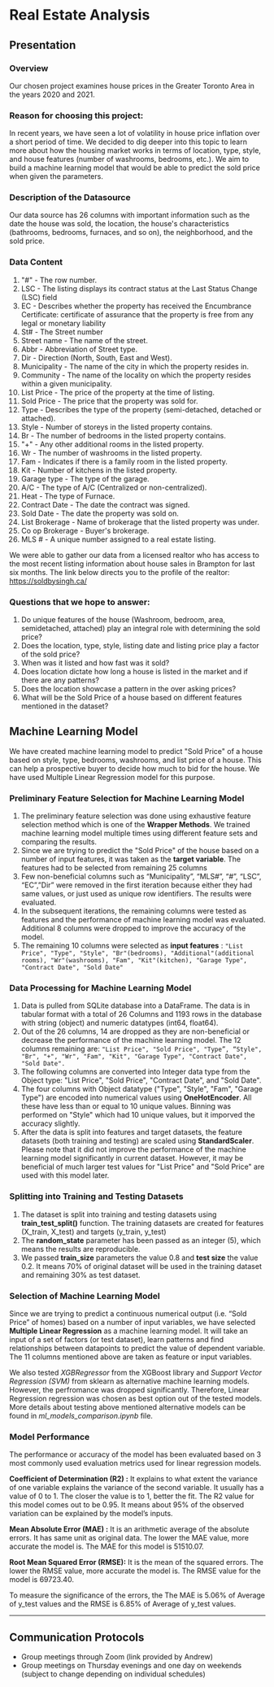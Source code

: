 # Real Estate Analysis

## Presentation

### Overview
Our chosen project examines house prices in the Greater Toronto Area in the years 2020 and 2021.

### Reason for choosing this project:
In recent years, we have seen a lot of volatility in house price inflation over a short period of time. We decided to dig deeper into this topic to learn more about how the housing market works in terms of location, type, style, and house features (number of washrooms, bedrooms, etc.). We aim to build a machine learning model that would be able to predict the sold price when given the parameters.


### Description of the Datasource
Our data source has 26 columns with important information such as the date the house was sold, the location, the house's characteristics (bathrooms, bedrooms, furnaces, and so on), the neighborhood, and the sold price. 

### Data Content 
1. "#" - The row number. 
2. LSC - The listing displays its contract status at the Last Status Change (LSC) field
3. EC - Describes whether the property has received the Encumbrance Certificate: certificate of assurance that the property is free from any legal or monetary liability
4. St# - The Street number 
5. Street name - The name of the street.
6. Abbr - Abbreviation of Street type.
7. Dir - Direction (North, South, East and West). 
8. Municipality - The name of the city in which the property resides in. 
9. Community - The name of the locality on which the property resides within a given municipality.
10. List Price - The price of the property at the time of listing.
11. Sold Price - The price that the property was sold for. 
12. Type - Describes the type of the property (semi-detached, detached or attached).
13. Style - Number of storeys in the listed property contains.
14. Br - The number of bedrooms in the listed property contains.
15. "+" - Any other additional rooms in the listed property. 
16. Wr - The number of washrooms in the listed property.
17. Fam - Indicates if there is a family room in the listed property.
18. Kit - Number of kitchens in the listed property.
19. Garage type - The type of the garage.
20. A/C - The type of A/C (Centralized or non-centralized).
21. Heat - The type of Furnace.
22. Contract Date - The date the contract was signed.
23. Sold Date - The date the property was sold on.
24. List Brokerage - Name of brokerage that the listed property was under.
25. Co op Brokerage - Buyer's brokerage.
26. MLS # - A unique number assigned to a real estate listing. 

We were able to gather our data from a licensed realtor who has access to the most recent listing information about house sales in Brampton for last six months. The link below directs you to the profile of the realtor:
https://soldbysingh.ca/

### Questions that we hope to answer: 
1. Do unique features of the house (Washroom, bedroom, area, semidetached, attached) play an integral role with determining the sold price?<br/>
2. Does the location, type, style, listing date and listing price play a factor of the sold price?<br/>
3. When was it listed and how fast was it sold?<br/> 
4. Does location dictate how long a house is listed in the market and if there are any patterns?<br/>
5. Does the location showcase a pattern in the over asking prices?<br/>
6. What will be the Sold Price of a house based on different features mentioned in the dataset? 

## Machine Learning Model

We have created machine learning model to predict "Sold Price" of a house based on style, type, bedrooms, washrooms, and list price of a house. This can help a prospective buyer to decide how much to bid for the house. We have used Multiple Linear Regression model for this purpose. 

### Preliminary Feature Selection for Machine Learning Model

1. The preliminary feature selection was done using exhaustive feature selection method which is one of the **Wrapper Methods**. We trained machine learning model multiple times using different feature sets and comparing the results.
2. Since we are trying to predict the "Sold Price" of the house based on a number of input features, it was taken as the **target variable**. The features had to be selected from remaining 25 columns
3. Few non-beneficial columns such as “Municipality”, “MLS#”, “#”, “LSC”, “EC”,”Dir” were removed in the first iteration because either they had same values, or just used as unique row identifiers. The results were evaluated.
4.	In the subsequent iterations, the remaining columns were tested as features and the performance of machine learning model was evaluated. Additional 8 columns were dropped to improve the accuracy of the model.
5.	The remaining 10 columns were selected as **input features** : 
`"List Price", "Type", "Style", "Br"(bedrooms),	"Additional"(additional rooms), "Wr"(washrooms), "Fam", "Kit"(kitchen), "Garage Type", "Contract Date", "Sold Date"`

### Data Processing for Machine Learning Model
1.	Data is pulled from SQLite database into a DataFrame. The data is in tabular format with a total of 26 Columns and 1193 rows in the database with string (object) and numeric datatypes (int64, float64). 
2.	Out of the 26 columns, 14 are dropped as they are non-beneficial or decrease the performance of the machine learning model. The 12 columns remaining are: 
`"List Price", "Sold Price", "Type”, “Style", "Br", "+", "Wr", "Fam", "Kit", "Garage Type", "Contract Date", "Sold Date".`
3.	The following columns are converted into Integer data type from the Object type: "List Price", "Sold Price", "Contract Date", and "Sold Date".
4.	The four columns with Object datatype ("Type", "Style", "Fam", "Garage Type") are encoded into numerical values using **OneHotEncoder**. All these have less than or equal to 10 unique values. Binning was performed on "Style" which had 10 unique values, but it imporved the accuracy slightly.
5.	After the data is split into features and target datasets, the feature datasets (both training and testing) are scaled using **StandardScaler**. Please note that it did not improve the performance of the machine learning model significantly in current dataset. However, it may be beneficial of much larger test values for "List Price" and "Sold Price" are used with this model later.

### Splitting into Training and Testing Datasets

1.	The dataset is split into training and testing datasets using **train_test_split()** function. The training datasets are created for features (X_train, X_test) and targets (y_train, y_test)	
2.	The **random_state** parameter has been passed as an integer (5), which means the results are reproducible.  
3.	We passed **train_size** parameters the value 0.8 and **test size** the value 0.2. It means 70% of original dataset will be used in the training dataset and remaining 30% as test dataset.

### Selection of Machine Learning Model

Since we are trying to predict a continuous numerical output (i.e. “Sold Price” of homes) based on a number of input variables, we have selected **Multiple Linear Regression** as a machine learning model.  It will take an input of a set of factors (or test dataset), learn patterns and find relationships between datapoints to predict the value of dependent variable.  The 11 columns mentioned above are taken as feature or input variables.

We also tested *XGBRegressor* from the XGBoost library and *Support Vector Regression (SVM)* from sklearn as alternative machine learning models. However, the perfromance was dropped significantly. Therefore, Linear Regression regression was chosen as best option out of the tested models. More details about testing above mentioned alternative models can be found in *ml_models_comparison.ipynb* file.  

### Model Performance

The performance or accuracy of the model has been evaluated based on 3 most commonly used evaluation metrics used for linear regression models.

**Coefficient of Determination (R2) :** It explains to what extent the variance of one variable explains the variance of the second variable. It usually has a value of 0 to 1. The closer the value is to 1, better the fit. The R2 value for this model comes out to be 0.95. It means about 95% of the observed variation can be explained by the model’s inputs.

**Mean Absolute Error (MAE) :** It is an arithmetic average of the absolute errors. It has same unit as original data. The lower the MAE value, more accurate the model is. The MAE for this model is 51510.07. 

**Root Mean Squared Error (RMSE):** It is the mean of the squared errors. The lower the RMSE value, more accurate the model is. The RMSE value for the model is 69723.40. 

To measure the significance of the errors, the The MAE is 5.06% of Average of y_test values and the RMSE is 6.85% of Average of y_test values.


---

## Communication Protocols
- Group meetings through Zoom (link provided by Andrew)
- Group meetings on Thursday evenings and one day on weekends (subject to change depending on individual schedules)
